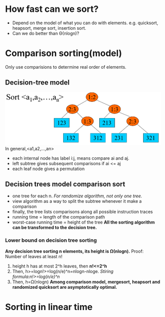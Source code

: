 # How fast can we sort?
- Depend on the model of what you can do with elements. e.g. quicksort, heapsort, merge sort, insertion sort.
- Can we do better than Θ(nlogn)?
# Comparison sorting(model)
Only use comparisions to determine real order of elements.

## Decision-tree model
![DecisionTreeExample](https://github.com/Green-404/Notes-of-MIT-Algorithm/blob/main/decisiontree.png)
In general,<a1,a2,...,an>
- each internal node has label i:j, means compare ai and aj.
- left subtree gives subsequent comparisons if ai <= aj
- each leaf node gives a permutation
## Decision trees model comparison sort
- one tree for each n. *For randomize algorithm, not only one tree.*
- view algorithm as a way to split the subtree whenever it make a comparison
- finally, the tree lists comparisons along all possible instruction traces
- running time = length of the comparison path
- worst-case running time = height of the tree
**All the sorting algorithm can be transformed to the decision tree.**
### Lower bound on decision tree sorting
**Any decision tree sorting n elements, its height is Ω(nlogn).**
Proof: Number of leaves at least n!
1. height h has at most 2^h leaves, then **n!<=2^h**
2. Then, h>=logn!>=log(n/e)^n=nlogn-nloge.  *Stiring formula:n!>=log(n/e)^n*
3. Then, h=Ω(nlogn)
**Among comparison model, mergesort, heapsort and randomized quicksort are asymptotically optimal.**

# Sorting in linear time
